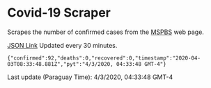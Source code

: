 # Covid-19 Scraper

Scrapes the number of confirmed cases from the [MSPBS](https://www.mspbs.gov.py/covid-19.php) web page.

[JSON Link](https://jmayalag.github.io/covid19-scrape/cases.json)
Updated every 30 minutes.
```
{"confirmed":92,"deaths":0,"recovered":0,"timestamp":"2020-04-03T08:33:48.881Z","pyt":"4/3/2020, 04:33:48 GMT-4"}
```
Last update (Paraguay Time): 4/3/2020, 04:33:48 GMT-4
